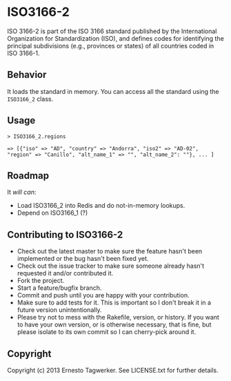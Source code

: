 # ISO3166-2

ISO 3166-2 is part of the ISO 3166 standard published by the International Organization for Standardization (ISO), and defines codes for identifying the principal subdivisions (e.g., provinces or states) of all countries coded in ISO 3166-1.

## Behavior

It loads the standard in memory. You can access all the standard using the `ISO3166_2` class.

## Usage

    > ISO3166_2.regions

    => [{"iso" => "AD", "country" => "Andorra", "iso2" => "AD-02", "region" => "Canillo", "alt_name_1" => "", "alt_name_2": ""}, ... ]

## Roadmap

It _will can_: 

* Load ISO3166_2 into Redis and do not-in-memory lookups.
* Depend on ISO3166_1 (?)

## Contributing to ISO3166-2
 
* Check out the latest master to make sure the feature hasn't been implemented or the bug hasn't been fixed yet.
* Check out the issue tracker to make sure someone already hasn't requested it and/or contributed it.
* Fork the project.
* Start a feature/bugfix branch.
* Commit and push until you are happy with your contribution.
* Make sure to add tests for it. This is important so I don't break it in a future version unintentionally.
* Please try not to mess with the Rakefile, version, or history. If you want to have your own version, or is otherwise necessary, that is fine, but please isolate to its own commit so I can cherry-pick around it.

## Copyright

Copyright (c) 2013 Ernesto Tagwerker. See LICENSE.txt for further details.

